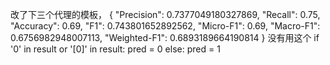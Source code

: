 改了下三个代理的模板，
{
    "Precision": 0.7377049180327869,
    "Recall": 0.75,
    "Accuracy": 0.69,
    "F1": 0.743801652892562,
    "Micro-F1": 0.69,
    "Macro-F1": 0.6756982948007113,
    "Weighted-F1": 0.6893189664190814
}
没有用这个            if '0' in result or '[0]' in result:
                pred = 0
            else:
                pred = 1
